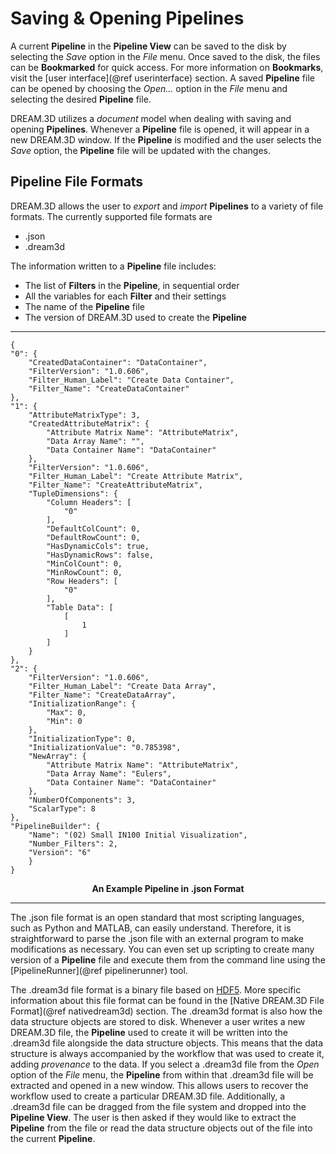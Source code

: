 # Saving & Opening Pipelines  #


A current **Pipeline** in the **Pipeline View** can be saved to the disk by selecting the _Save_ option in the _File_ menu. Once saved to the disk, the files can be **Bookmarked** for quick access. For more information on **Bookmarks**, visit the [user interface](@ref userinterface) section. A saved **Pipeline** file can be opened by choosing the _Open..._ option in the _File_ menu and selecting the desired **Pipeline** file. 

DREAM.3D utilizes a _document_ model when dealing with saving and opening **Pipelines**. Whenever a **Pipeline** file is opened, it will appear in a new DREAM.3D window. If the **Pipeline** is modified and the user selects the _Save_ option, the **Pipeline** file will be updated with the changes. 

## Pipeline File Formats ##
DREAM.3D allows the user to _export_ and _import_ **Pipelines** to a variety of file formats. The currently supported file formats are

+ .json
+ .dream3d

The information written to a **Pipeline** file includes:

+ The list of **Filters** in the **Pipeline**, in sequential order
+ All the variables for each **Filter** and their settings
+ The name of the **Pipeline** file
+ The version of DREAM.3D used to create the **Pipeline**


-------

	{
    "0": {
        "CreatedDataContainer": "DataContainer",
        "FilterVersion": "1.0.606",
        "Filter_Human_Label": "Create Data Container",
        "Filter_Name": "CreateDataContainer"
    },
    "1": {
        "AttributeMatrixType": 3,
        "CreatedAttributeMatrix": {
            "Attribute Matrix Name": "AttributeMatrix",
            "Data Array Name": "",
            "Data Container Name": "DataContainer"
        },
        "FilterVersion": "1.0.606",
        "Filter_Human_Label": "Create Attribute Matrix",
        "Filter_Name": "CreateAttributeMatrix",
        "TupleDimensions": {
            "Column Headers": [
                "0"
            ],
            "DefaultColCount": 0,
            "DefaultRowCount": 0,
            "HasDynamicCols": true,
            "HasDynamicRows": false,
            "MinColCount": 0,
            "MinRowCount": 0,
            "Row Headers": [
                "0"
            ],
            "Table Data": [
                [
                    1
                ]
            ]
        }
    },
    "2": {
        "FilterVersion": "1.0.606",
        "Filter_Human_Label": "Create Data Array",
        "Filter_Name": "CreateDataArray",
        "InitializationRange": {
            "Max": 0,
            "Min": 0
        },
        "InitializationType": 0,
        "InitializationValue": "0.785398",
        "NewArray": {
            "Attribute Matrix Name": "AttributeMatrix",
            "Data Array Name": "Eulers",
            "Data Container Name": "DataContainer"
        },
        "NumberOfComponents": 3,
        "ScalarType": 8
    },
    "PipelineBuilder": {
    	"Name": "(02) Small IN100 Initial Visualization",
    	"Number_Filters": 2,
    	"Version": "6"
    	}
	}

<center><b>An Example Pipeline in .json Format</b></center>

-------

The .json file format is an open standard that most scripting languages, such as Python and MATLAB, can easily understand. Therefore, it is straightforward to parse the .json file with an external program to make modifications as necessary. You can even set up scripting to create many version of a **Pipeline** file and execute them from the command line using the [PipelineRunner](@ref pipelinerunner) tool.

The .dream3d file format is a binary file based on [HDF5](https://www.hdfgroup.org/HDF5/). More specific information about this file format can be found in the [Native DREAM.3D File Format](@ref nativedream3d) section. The .dream3d format is also how the data structure objects are stored to disk. Whenever a user writes a new DREAM.3D file, the **Pipeline** used to create it will be written into the .dream3d file alongside the data structure objects. This means that the data structure is always accompanied by the workflow that was used to create it, adding _provenance_ to the data. If you select a .dream3d file from the _Open_ option of the _File_ menu, the **Pipeline** from within that .dream3d file will be extracted and opened in a new window. This allows users to recover the workflow used to create a particular DREAM.3D file. Additionally, a .dream3d file can be dragged from the file system and dropped into the **Pipeline View**. The user is then asked if they would like to extract the **Pipeline** from the file or read the data structure objects out of the file into the current **Pipeline**. 

